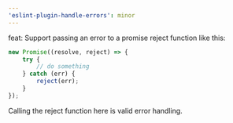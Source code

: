 ```yaml
---
'eslint-plugin-handle-errors': minor
---
```


feat: Support passing an error to a promise reject function like this:

```ts
new Promise((resolve, reject) => {
    try {
        // do something
    } catch (err) {
        reject(err);
    }
});
```

Calling the reject function here is valid error handling.
